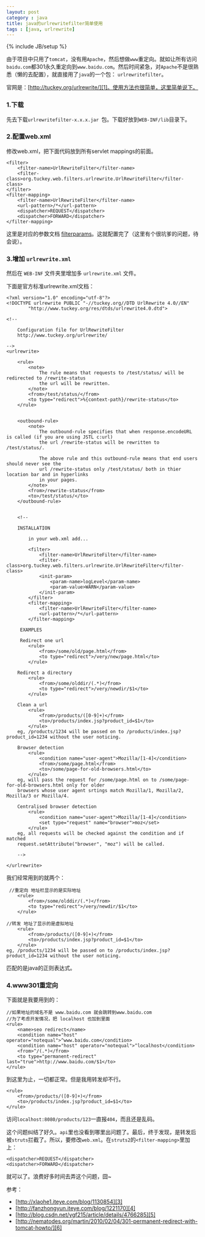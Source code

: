 ```yaml
---
layout: post
category : java
title: java的urlrewritefilter简单使用
tags : [java, urlrewrite]
---
```

{% include JB/setup %}

由于项目中只用了`tomcat`，没有用`Apache`，然后想做`www`重定向。就如让所有访问`baidu.com`都301永久重定向到`www.baidu.com`。然后时间紧急，对`Apache`不是很熟悉（懒的去配置），就直接用了`java`的一个包：
`urlrewritefilter`。

官网是：[http://tuckey.org/urlrewrite/][1]。使用方法也很简单，这里简单说下。

### 1.下载 ###
先去下载`urlrewritefilter-x.x.x.jar `包。下载好放到`WEB-INF/lib`目录下。

### 2.配置web.xml ###
修改web.xml，把下面代码放到所有servlet mappings的前面。

	<filter>
	    <filter-name>UrlRewriteFilter</filter-name>
	    <filter-class>org.tuckey.web.filters.urlrewrite.UrlRewriteFilter</filter-class>
	</filter>
	<filter-mapping>
	    <filter-name>UrlRewriteFilter</filter-name>
	    <url-pattern>/*</url-pattern>
	    <dispatcher>REQUEST</dispatcher>
	    <dispatcher>FORWARD</dispatcher>
	</filter-mapping>

这里是对应的参数文档 [filterparams][2]。这就配置完了（这里有个很坑爹的问题，待会说）。

### 3.增加 `urlrewrite.xml` ###
然后在 `WEB-INF` 文件夹里增加多 `urlrewrite.xml` 文件。

下面是官方标准urlrewrite.xml文档：

	<?xml version="1.0" encoding="utf-8"?>
	<!DOCTYPE urlrewrite PUBLIC "-//tuckey.org//DTD UrlRewrite 4.0//EN"
	        "http://www.tuckey.org/res/dtds/urlrewrite4.0.dtd">

	<!--

	    Configuration file for UrlRewriteFilter
	    http://www.tuckey.org/urlrewrite/

	-->
	<urlrewrite>

	    <rule>
	        <note>
	            The rule means that requests to /test/status/ will be redirected to /rewrite-status
	            the url will be rewritten.
	        </note>
	        <from>/test/status/</from>
	        <to type="redirect">%{context-path}/rewrite-status</to>
	    </rule>


	    <outbound-rule>
	        <note>
	            The outbound-rule specifies that when response.encodeURL is called (if you are using JSTL c:url)
	            the url /rewrite-status will be rewritten to /test/status/.

	            The above rule and this outbound-rule means that end users should never see the
	            url /rewrite-status only /test/status/ both in thier location bar and in hyperlinks
	            in your pages.
	        </note>
	        <from>/rewrite-status</from>
	        <to>/test/status/</to>
	    </outbound-rule>


	    <!--

	    INSTALLATION

	        in your web.xml add...

	        <filter>
	            <filter-name>UrlRewriteFilter</filter-name>
	            <filter-class>org.tuckey.web.filters.urlrewrite.UrlRewriteFilter</filter-class>
	            <init-param>
	                <param-name>logLevel</param-name>
	                <param-value>WARN</param-value>
	            </init-param>
	        </filter>
	        <filter-mapping>
	            <filter-name>UrlRewriteFilter</filter-name>
	            <url-pattern>/*</url-pattern>
	        </filter-mapping>

	     EXAMPLES

	     Redirect one url
	        <rule>
	            <from>/some/old/page.html</from>
	            <to type="redirect">/very/new/page.html</to>
	        </rule>

	    Redirect a directory
	        <rule>
	            <from>/some/olddir/(.*)</from>
	            <to type="redirect">/very/newdir/$1</to>
	        </rule>

	    Clean a url
	        <rule>
	            <from>/products/([0-9]+)</from>
	            <to>/products/index.jsp?product_id=$1</to>
	        </rule>
	    eg, /products/1234 will be passed on to /products/index.jsp?product_id=1234 without the user noticing.

	    Browser detection
	        <rule>
	            <condition name="user-agent">Mozilla/[1-4]</condition>
	            <from>/some/page.html</from>
	            <to>/some/page-for-old-browsers.html</to>
	        </rule>
	    eg, will pass the request for /some/page.html on to /some/page-for-old-browsers.html only for older
	    browsers whose user agent srtings match Mozilla/1, Mozilla/2, Mozilla/3 or Mozilla/4.

	    Centralised browser detection
	        <rule>
	            <condition name="user-agent">Mozilla/[1-4]</condition>
	            <set type="request" name="browser">moz</set>
	        </rule>
	    eg, all requests will be checked against the condition and if matched
	    request.setAttribute("browser", "moz") will be called.

	    -->

	</urlrewrite>

我们经常用到的就两个：

	 //重定向 地址栏显示的是实际地址
	    <rule>
	        <from>/some/olddir/(.*)</from>
	        <to type="redirect">/very/newdir/$1</to>
	    </rule>

	//转发 地址了显示的是虚拟地址
	    <rule>
	        <from>/products/([0-9]+)</from>
	        <to>/products/index.jsp?product_id=$1</to>
	    </rule>
	eg, /products/1234 will be passed on to /products/index.jsp?product_id=1234 without the user noticing.

匹配的是java的正则表达式。

### 4.www301重定向 ###
下面就是我要用到的：
	
	//如果地址的域名不是 www.baidu.com 就会跳转到www.baidu.com
	//为了考虑开发情况，把 localhost 也加到里面
	<rule>
	    <name>seo redirect</name>
	    <condition name="host" operator="notequal">^www.baidu.com</condition>
	    <condition name="host" operator="notequal">^localhost</condition>
	    <from>^/(.*)</from>
	    <to type="permanent-redirect" last="true">http://www.baidu.com/$1</to>
	</rule>  

到这里为止，一切都正常。但是我用转发却不行。

	<rule>
	    <from>/products/([0-9]+)</from>
	    <to>/products/index.jsp?product_id=$1</to>
	</rule>

访问`localhost:8080/products/123`一直报`404`，而且还是乱码。

这个问题纠结了好久。`api`里也没看到哪里出问题了。最后，终于发现，是转发后被`struts`拦截了。所以，要修改`web.xml`。在`struts2`的`<filter-mapping>`里加上：

	<dispatcher>REQUEST</dispatcher>  
	<dispatcher>FORWARD</dispatcher> 

就可以了。浪费好多时间去弄这个问题，囧~

参考：

*  [http://xlaohe1.iteye.com/blog/1130854][3]
*  [http://fanzhongyun.iteye.com/blog/1221170][4]
*  [http://blog.csdn.net/ygf215/article/details/4766285][5]
*  [http://nematodes.org/martin/2010/02/04/301-permanent-redirect-with-tomcat-howto/][6]

[1]: http://tuckey.org/urlrewrite/
[2]: http://urlrewritefilter.googlecode.com/svn/trunk/src/doc/manual/4.0/index.html#filterparams
[3]: http://xlaohe1.iteye.com/blog/1130854
[4]: http://fanzhongyun.iteye.com/blog/1221170
[5]: http://blog.csdn.net/ygf215/article/details/4766285
[6]: http://nematodes.org/martin/2010/02/04/301-permanent-redirect-with-tomcat-howto/